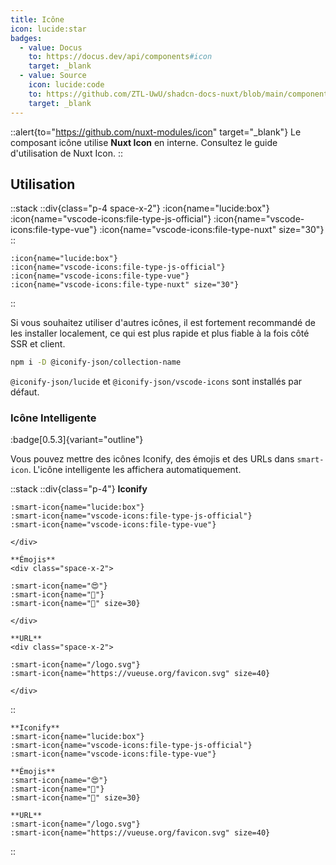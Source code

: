 ```yaml
---
title: Icône
icon: lucide:star
badges:
  - value: Docus
    to: https://docus.dev/api/components#icon
    target: _blank
  - value: Source
    icon: lucide:code
    to: https://github.com/ZTL-UwU/shadcn-docs-nuxt/blob/main/components/content/Icon.vue
    target: _blank
---
```


::alert{to="https://github.com/nuxt-modules/icon" target="_blank"}
Le composant icône utilise **Nuxt Icon** en interne. Consultez le guide d'utilisation de Nuxt Icon.
::

## Utilisation

::stack
  ::div{class="p-4 space-x-2"}
    :icon{name="lucide:box"}
    :icon{name="vscode-icons:file-type-js-official"}
    :icon{name="vscode-icons:file-type-vue"}
    :icon{name="vscode-icons:file-type-nuxt" size="30"}
  ::

  ```mdc
  :icon{name="lucide:box"}
  :icon{name="vscode-icons:file-type-js-official"}
  :icon{name="vscode-icons:file-type-vue"}
  :icon{name="vscode-icons:file-type-nuxt" size="30"}
  ```
::

Si vous souhaitez utiliser d'autres icônes, il est fortement recommandé de les installer localement, ce qui est plus rapide et plus fiable à la fois côté SSR et client.

```bash [Terminal]
npm i -D @iconify-json/collection-name
```

`@iconify-json/lucide` et `@iconify-json/vscode-icons` sont installés par défaut.

### Icône Intelligente

:badge[0.5.3]{variant="outline"}

Vous pouvez mettre des icônes Iconify, des émojis et des URLs dans `smart-icon`. L'icône intelligente les affichera automatiquement.

::stack
  ::div{class="p-4"}
    **Iconify**
    <div class="space-x-2">

    :smart-icon{name="lucide:box"}
    :smart-icon{name="vscode-icons:file-type-js-official"}
    :smart-icon{name="vscode-icons:file-type-vue"}

    </div>

    **Émojis**
    <div class="space-x-2">

    :smart-icon{name="😍"}
    :smart-icon{name="🚀"}
    :smart-icon{name="🎉" size=30}

    </div>

    **URL**
    <div class="space-x-2">

    :smart-icon{name="/logo.svg"}
    :smart-icon{name="https://vueuse.org/favicon.svg" size=40}

    </div>
  ::

  ```mdc
  **Iconify**
  :smart-icon{name="lucide:box"}
  :smart-icon{name="vscode-icons:file-type-js-official"}
  :smart-icon{name="vscode-icons:file-type-vue"}

  **Émojis**
  :smart-icon{name="😍"}
  :smart-icon{name="🚀"}
  :smart-icon{name="🎉" size=30}

  **URL**
  :smart-icon{name="/logo.svg"}
  :smart-icon{name="https://vueuse.org/favicon.svg" size=40}
  ```
::
